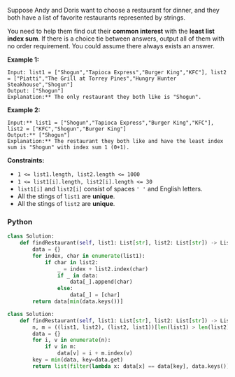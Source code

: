 Suppose Andy and Doris want to choose a restaurant for dinner, and they both have a list of favorite restaurants represented by strings.

You need to help them find out their  **common interest**  with the  **least list index sum**. If there is a choice tie between answers, output all of them with no order requirement. You could assume there always exists an answer.

**Example 1:**
```
Input: list1 = ["Shogun","Tapioca Express","Burger King","KFC"], list2 = ["Piatti","The Grill at Torrey Pines","Hungry Hunter Steakhouse","Shogun"]
Output: ["Shogun"]
Explanation:** The only restaurant they both like is "Shogun".
```

**Example 2:**
```
Input:** list1 = ["Shogun","Tapioca Express","Burger King","KFC"], list2 = ["KFC","Shogun","Burger King"]
Output:** ["Shogun"]
Explanation:** The restaurant they both like and have the least index sum is "Shogun" with index sum 1 (0+1).
```

**Constraints:**

-   `1 <= list1.length, list2.length <= 1000`
-   `1 <= list1[i].length, list2[i].length <= 30`
-   `list1[i]`  and  `list2[i]`  consist of spaces  `' '`  and English letters.
-   All the stings of  `list1`  are  **unique**.
-   All the stings of  `list2` are  **unique**.


### Python
```python
class Solution:
    def findRestaurant(self, list1: List[str], list2: List[str]) -> List[str]:
        data = {}
        for index, char in enumerate(list1):
            if char in list2:
                _ = index + list2.index(char)
                if _ in data:
                    data[_].append(char)
                else:
                    data[_] = [char]
        return data[min(data.keys())]
```

```python
class Solution:
    def findRestaurant(self, list1: List[str], list2: List[str]) -> List[str]:
        n, m = ((list1, list2), (list2, list1))[len(list1) > len(list2)]
        data = {}
        for i, v in enumerate(n):
            if v in m:
                data[v] = i + m.index(v)
        key = min(data, key=data.get)
        return list(filter(lambda x: data[x] == data[key], data.keys()))
```